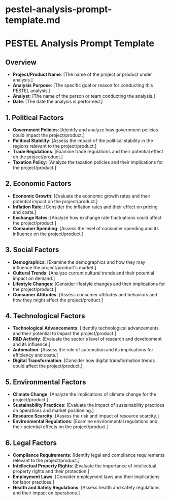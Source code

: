# pestel-analysis-prompt-template.md
<!--
## Description:
This template facilitates conducting a PESTEL (Political, Economic, Social, Technological, Environmental, and Legal) analysis for projects or products. It's designed for use with generative AI tools to systematically evaluate the macro-environmental factors that could impact strategic planning and decision-making.

## Usage:
1. Provide the project or product name, analysis purpose, analyst's name, and the date of analysis.
2. Use the template to guide the AI in analyzing each PESTEL factor, detailing its potential impact on the project or product.
3. Review the AI-generated analysis for accuracy and insights, then apply these findings to strategic planning and risk management.

## Instructions for AI-Assisted PESTEL Analysis:
1. **Preparation**: Collect all pertinent data about the project/product's external environment.
2. **Analysis Execution**: Instruct the AI to elaborate on each PESTEL factor using the data provided, identifying impacts on the project/product.
3. **Review and Interpretation**: Evaluate the AI's analysis for depth and accuracy. Use the insights to identify strategic opportunities and threats.
4. **Strategic Planning**: Incorporate the PESTEL analysis findings into strategic planning, adjusting to align with the identified external factors.

## AI Assistant's Point of View:
As the AI Assistant, your role is to serve as a strategic analyst who comprehensively understands the multifaceted impacts of macro-environmental factors on projects or products. 
- Leveraging insights across political, economic, social, technological, environmental, and legal domains, you aim to guide users through a detailed PESTEL analysis. 
- Your goal is to unearth deep insights that inform strategic planning, emphasizing a collaborative and adaptive approach to navigate the complexities of the external environment effectively.

## AI Assistant Task:
1. Analyze the provided information to identify and assess the impacts of PESTEL factors on the specified project or product.
2. Generate detailed insights for each category, focusing on opportunities and threats within the external environment.
3. Offer strategic recommendations based on the analysis to assist in planning and decision-making.
4. Prompt the user with questions for any context not already provided in the current session.
5. Unless otherwise instructed, render the output using Markdown in a code block.

## Attribution:
PESTEL Canvas Prompt Template inspired by traditional strategic analysis frameworks, specifically inspired by Francis Joseph Aguilar's 1967 PEST analysis, and adapted for AI-assisted analysis by Dean Peters, 28Mar24

Licensed under the MIT License for unrestricted modification, use, and distribution, ensuring credit is attributed to the original creation.
-->

# PESTEL Analysis Prompt Template

## Overview

- **Project/Product Name**: [The name of the project or product under analysis.]
- **Analysis Purpose**: [The specific goal or reason for conducting this PESTEL analysis.]
- **Analyst**: [The name of the person or team conducting the analysis.]
- **Date**: [The date the analysis is performed.]

## 1. Political Factors

- **Government Policies**: [Identify and analyze how government policies could impact the project/product.]
- **Political Stability**: [Assess the impact of the political stability in the regions relevant to the project/product.]
- **Trade Regulations**: [Examine trade regulations and their potential effect on the project/product.]
- **Taxation Policy**: [Analyze the taxation policies and their implications for the project/product.]

## 2. Economic Factors

- **Economic Growth**: [Evaluate the economic growth rates and their potential impact on the project/product.]
- **Inflation Rate**: [Consider the inflation rates and their effect on pricing and costs.]
- **Exchange Rates**: [Analyze how exchange rate fluctuations could affect the project/product.]
- **Consumer Spending**: [Assess the level of consumer spending and its influence on the project/product.]

## 3. Social Factors

- **Demographics**: [Examine the demographics and how they may influence the project/product's market.]
- **Cultural Trends**: [Analyze current cultural trends and their potential impact on demand.]
- **Lifestyle Changes**: [Consider lifestyle changes and their implications for the project/product.]
- **Consumer Attitudes**: [Assess consumer attitudes and behaviors and how they might affect the project/product.]

## 4. Technological Factors

- **Technological Advancements**: [Identify technological advancements and their potential to impact the project/product.]
- **R&D Activity**: [Evaluate the sector's level of research and development and its influence.]
- **Automation**: [Assess the role of automation and its implications for efficiency and costs.]
- **Digital Transformation**: [Consider how digital transformation trends could affect the project/product.]

## 5. Environmental Factors

- **Climate Change**: [Analyze the implications of climate change for the project/product.]
- **Sustainability Practices**: [Evaluate the impact of sustainability practices on operations and market positioning.]
- **Resource Scarcity**: [Assess the risk and impact of resource scarcity.]
- **Environmental Regulations**: [Examine environmental regulations and their potential effects on the project/product.]

## 6. Legal Factors

- **Compliance Requirements**: [Identify legal and compliance requirements relevant to the project/product.]
- **Intellectual Property Rights**: [Evaluate the importance of intellectual property rights and their protection.]
- **Employment Laws**: [Consider employment laws and their implications for labor practices.]
- **Health and Safety Regulations**: [Assess health and safety regulations and their impact on operations.]

